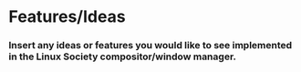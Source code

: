 # Features/Ideas
### Insert any ideas or features you would like to see implemented in the Linux Society compositor/window manager.

